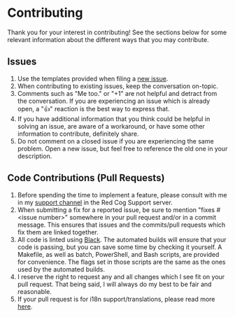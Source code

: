 # Contributing

Thank you for your interest in contributing! See the sections below for some relevant information about the different
ways that you may contribute.

## Issues
1. Use the templates provided when filing a [new issue][tmerc-new-issue].
2. When contributing to existing issues, keep the conversation on-topic.
3. Comments such as "Me too." or "+1" are not helpful and detract from the conversation. If you are experiencing an
   issue which is already open, a ":+1:" reaction is the best way to express that.
4. If you have additional information that you think could be helpful in solving an issue, are aware of a workaround, or
   have some other information to contribute, definitely share.
5. Do not comment on a closed issue if you are experiencing the same problem. Open a new issue, but feel free to
   reference the old one in your description.

## Code Contributions (Pull Requests)
1. Before spending the time to implement a feature, please consult with me in my
   [support channel][tmerc-support-discord] in the Red Cog Support server.
2. When submitting a fix for a reported issue, be sure to mention "fixes #\<issue number>" somewhere in your pull
   request and/or in a commit message. This ensures that issues and the commits/pull requests which fix them are linked
   together.
3. All code is linted using [Black][black-repo]. The automated builds will ensure that your code is passing, but you can
   save some time by checking it yourself. A Makefile, as well as batch, PowerShell, and Bash scripts, are provided for
   convenience. The flags set in those scripts are the same as the ones used by the automated builds.
4. I reserve the right to request any and all changes which I see fit on your pull request. That being said, I will
   always do my best to be fair and reasonable.
5. If your pull request is for i18n support/translations, please read more [here][tmerc-repo-translating].

[tmerc-new-issue]: https://github.com/tmercswims/tmerc-cogs/issues/new/choose
[tmerc-support-discord]: https://discord.gg/HWfwYxN
[tmerc-repo-translating]: TRANSLATING.md

[black-repo]: https://github.com/psf/black

